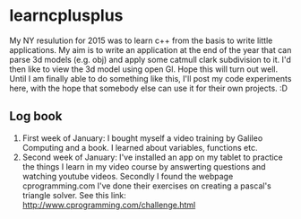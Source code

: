 # learncplusplus

My NY resulution for 2015 was to learn c++ from the basis to write little applications. My aim is to write an application at the end of the year that can parse 3d models (e.g. obj) and apply some catmull clark subdivision to it. I'd then like to view the 3d model using open Gl. Hope this will turn out well. Until I am finally able to do something like this, I'll post my code experiments here, with the hope that somebody else can use it for their own projects. :D

<h2>Log book</h2>

1. First week of January: I bought myself a video training by Galileo Computing and a book. I learned about variables, functions etc.
2. Second week of January: I've installed an app on my tablet to practice the things I learn in my video course by answerting questions and watching youtube videos. Secondly I found the webpage cprogramming.com I've done their exercises on creating a pascal's triangle solver. See this link: http://www.cprogramming.com/challenge.html
